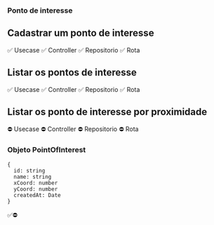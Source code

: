 ### Ponto de interesse

## Cadastrar um ponto de interesse

✅ Usecase
✅ Controller
✅ Repositorio
✅ Rota

## Listar os pontos de interesse

✅ Usecase
✅ Controller
✅ Repositorio
✅ Rota

## Listar os ponto de interesse por proximidade

⛔ Usecase
⛔ Controller
⛔ Repositorio
⛔ Rota

### Objeto PointOfInterest

```
{
  id: string
  name: string
  xCoord: number
  yCoord: number
  createdAt: Date
}
```

✅⛔
